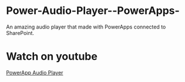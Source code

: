 # Power-Audio-Player--PowerApps-
An amazing audio player that made with PowerApps connected to SharePoint.

# Watch on youtube
[PowerApp Audio Player](https://youtu.be/T4aVq-p4kKw)
